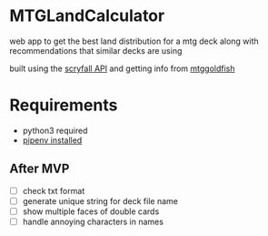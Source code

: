 # MTGLandCalculator
web app to get the best land distribution for a mtg deck along with recommendations that similar decks are using

built using the [scryfall API](https://scryfall.com/docs/api) and getting info from [mtggoldfish](www.mtggoldfish.com)


# Requirements
- python3 required
- [pipenv installed](https://pypi.org/project/pipenv/)

## After MVP
- [ ] check txt format
- [ ] generate unique string for deck file name
- [ ] show multiple faces of double cards
- [ ] handle annoying characters in names
